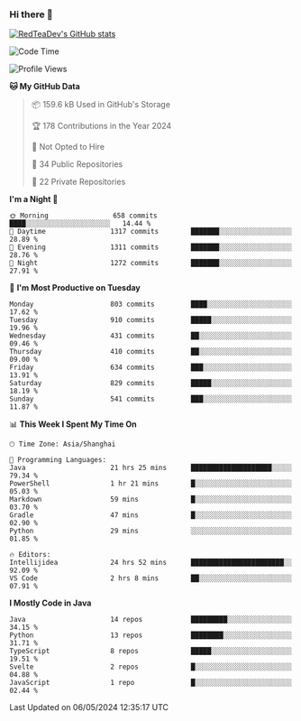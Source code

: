 ### Hi there 👋

<!--
**RedTeaDev/RedTeaDev** is a ✨ _special_ ✨ repository because its `README.md` (this file) appears on your GitHub profile.

Here are some ideas to get you started:

- 🔭 I’m currently working on ...
- 🌱 I’m currently learning ...
- 👯 I’m looking to collaborate on ...
- 🤔 I’m looking for help with ...
- 💬 Ask me about ...
- 📫 How to reach me: ...
- 😄 Pronouns: ...
- ⚡ Fun fact: ...
-->

<!--
[![wakatime](https://wakatime.com/badge/user/6b101ed0-04c0-4490-9283-eb61f2efff96.svg)](https://wakatime.com/@6b101ed0-04c0-4490-9283-eb61f2efff96)
!-->

[![RedTeaDev's GitHub stats](https://github-readme-stats.vercel.app/api?username=RedTeaDev)](https://github.com/anuraghazra/github-readme-stats)
<!--
[![willianrod's wakatime stats](https://github-readme-stats.vercel.app/api/wakatime?username=RedTeaDev)](https://github.com/anuraghazra/github-readme-stats)
!-->
<!--START_SECTION:waka-->
![Code Time](http://img.shields.io/badge/Code%20Time-2%2C223%20hrs%204%20mins-blue)

![Profile Views](http://img.shields.io/badge/Profile%20Views-3-blue)

**🐱 My GitHub Data** 

> 📦 159.6 kB Used in GitHub's Storage 
 > 
> 🏆 178 Contributions in the Year 2024
 > 
> 🚫 Not Opted to Hire
 > 
> 📜 34 Public Repositories 
 > 
> 🔑 22 Private Repositories 
 > 
**I'm a Night 🦉** 

```text
🌞 Morning                658 commits         ████░░░░░░░░░░░░░░░░░░░░░   14.44 % 
🌆 Daytime                1317 commits        ███████░░░░░░░░░░░░░░░░░░   28.89 % 
🌃 Evening                1311 commits        ███████░░░░░░░░░░░░░░░░░░   28.76 % 
🌙 Night                  1272 commits        ███████░░░░░░░░░░░░░░░░░░   27.91 % 
```
📅 **I'm Most Productive on Tuesday** 

```text
Monday                   803 commits         ████░░░░░░░░░░░░░░░░░░░░░   17.62 % 
Tuesday                  910 commits         █████░░░░░░░░░░░░░░░░░░░░   19.96 % 
Wednesday                431 commits         ██░░░░░░░░░░░░░░░░░░░░░░░   09.46 % 
Thursday                 410 commits         ██░░░░░░░░░░░░░░░░░░░░░░░   09.00 % 
Friday                   634 commits         ███░░░░░░░░░░░░░░░░░░░░░░   13.91 % 
Saturday                 829 commits         █████░░░░░░░░░░░░░░░░░░░░   18.19 % 
Sunday                   541 commits         ███░░░░░░░░░░░░░░░░░░░░░░   11.87 % 
```


📊 **This Week I Spent My Time On** 

```text
🕑︎ Time Zone: Asia/Shanghai

💬 Programming Languages: 
Java                     21 hrs 25 mins      ████████████████████░░░░░   79.34 % 
PowerShell               1 hr 21 mins        █░░░░░░░░░░░░░░░░░░░░░░░░   05.03 % 
Markdown                 59 mins             █░░░░░░░░░░░░░░░░░░░░░░░░   03.70 % 
Gradle                   47 mins             █░░░░░░░░░░░░░░░░░░░░░░░░   02.90 % 
Python                   29 mins             ░░░░░░░░░░░░░░░░░░░░░░░░░   01.85 % 

🔥 Editors: 
Intellijidea             24 hrs 52 mins      ███████████████████████░░   92.09 % 
VS Code                  2 hrs 8 mins        ██░░░░░░░░░░░░░░░░░░░░░░░   07.91 % 
```

**I Mostly Code in Java** 

```text
Java                     14 repos            █████████░░░░░░░░░░░░░░░░   34.15 % 
Python                   13 repos            ████████░░░░░░░░░░░░░░░░░   31.71 % 
TypeScript               8 repos             █████░░░░░░░░░░░░░░░░░░░░   19.51 % 
Svelte                   2 repos             █░░░░░░░░░░░░░░░░░░░░░░░░   04.88 % 
JavaScript               1 repo              █░░░░░░░░░░░░░░░░░░░░░░░░   02.44 % 
```




 Last Updated on 06/05/2024 12:35:17 UTC
<!--END_SECTION:waka-->


